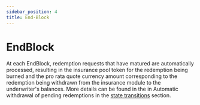 ```yaml
---
sidebar_position: 4
title: End-Block
---
```


# EndBlock

At each EndBlock, redemption requests that have matured are automatically processed, resulting in the insurance pool token for the redemption being burned and the pro rata quote currency amount corresponding to the redemption being withdrawn from the insurance module to the underwriter's balances. More details can be found in the in Automatic withdrawal of pending redemptions in the [state transitions](02\_state\_transitions.md) section.
